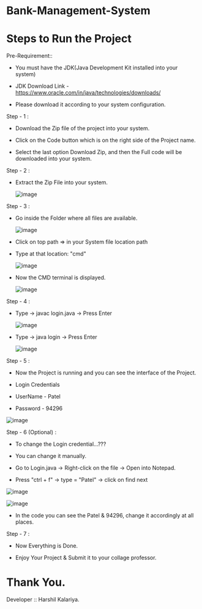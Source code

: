 # Bank-Management-System

# Steps to Run the Project

Pre-Requirement::

* You must have the JDK(Java Development Kit installed into your system)

* JDK Download Link - https://www.oracle.com/in/java/technologies/downloads/

* Please download it according to your system configuration.

Step - 1 :

* Download the Zip file of the project into your system.

* Click on the Code button which is on the right side of the Project name.

* Select the last option Download Zip, and then the Full code will be downloaded into your system.

Step - 2 :

* Extract the Zip File into your system.

  ![image](https://github.com/Radhe99255/Bank-Management-System/assets/139328670/f54c74a9-b334-444f-988d-c5b48580dc74)


Step - 3 :

* Go inside the Folder where all files are available.

  ![image](https://github.com/Radhe99255/Bank-Management-System/assets/139328670/6ebb7367-2c24-4838-bd24-0cf0a1e72d24)


* Click on top path => in your System file location path

* Type at that location: "cmd"

  ![image](https://github.com/Radhe99255/Bank-Management-System/assets/139328670/94abd2ab-ca58-41a5-98fa-d7a24c5d6894)


* Now the CMD terminal is displayed.

  ![image](https://github.com/Radhe99255/Bank-Management-System/assets/139328670/fc39f577-3c36-421f-a7e6-471c51cd5c61)


Step - 4 :

* Type -> javac login.java -> Press Enter

  ![image](https://github.com/Radhe99255/Bank-Management-System/assets/139328670/e67f02d1-a3b3-419e-84f6-1d8c4623ae14)


* Type -> java login -> Press Enter

  ![image](https://github.com/Radhe99255/Bank-Management-System/assets/139328670/4d515303-f19e-47f4-8b12-0451eaaf2bf6)


Step - 5 :

* Now the Project is running and you can see the interface of the Project. 

* Login Credentials 

* UserName - Patel

* Password - 94296

![image](https://github.com/Radhe99255/Bank-Management-System/assets/139328670/0e3b6404-c2da-41c0-a404-4cfefbdba41d)


Step - 6 (Optional) :

* To change the Login credential...???

* You can change it manually.

* Go to Login.java -> Right-click on the file -> Open into Notepad.

* Press "ctrl + f" -> type = "Patel" -> click on find next 

![image](https://github.com/Radhe99255/Bank-Management-System/assets/139328670/52af372b-2d64-4c7f-b96a-3dab4699890c)

![image](https://github.com/Radhe99255/Bank-Management-System/assets/139328670/fbe9fe8c-e7a7-45a5-b782-0fc82a0c5c98)

* In the code  you can see the Patel & 94296, change it accordingly at all places.

Step - 7 :

* Now Everything is Done.

* Enjoy Your Project & Submit it to your collage professor.

# Thank You.

Developer :: Harshil Kalariya.
